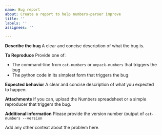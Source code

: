 ```yaml
---
name: Bug report
about: Create a report to help numbers-parser improve
title: ''
labels: ''
assignees: ''

---
```


**Describe the bug**
A clear and concise description of what the bug is.

**To Reproduce**
Provide one of:
 - The command-line from `cat-numbers` or `unpack-numbers` that triggers the bug
 - The python code in its simplest form that triggers the bug

**Expected behavior**
A clear and concise description of what you expected to happen.

**Attachments**
If you can, upload the Numbers spreadsheet or a simple reproducer that triggers the bug.

**Additional information**
Please provide the version number (output of `cat-numbers --version`

Add any other context about the problem here.
